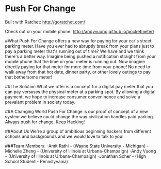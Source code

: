 Push For Change
===========

Built with Ratchet: http://goratchet.com/

Check out on your mobile phone: http://andyvuong.github.io/pocketmeter/

#What
Push For Change offers a new way for paying for your car's street parking meter. Have you ever had to abruptly break from your plans just to pay a parking meter that's running out of time? We have and we think there's a better way. Imagine being pushed a notification straight from your mobile phone that the time on your meter is running out. Now imagine directly paying for that meter for more time from your phone! No need to walk away from that hot date, dinner party, or other lovely outings to pay that bothersome meter!

##The Solution
What we offer is a concept for a digital pay meter that you can pay versuses the physical meter at a parking spot. By allowing a digital payment, we hope to increase consumer conveninence and solve a prevalant problem in society today.


##A Changing World
Push For Change is our proof of concept of a new system we believe could change the way civilization handles paid parking. Always push for change. Keep Hacking!

##About Us
We're a group of ambitious beginning hackers from different schools and backgrounds and we would love to talk to you!

###Team Members:
-Amit Rathi - (Wayne State University - Michigan)
-Michelle Zheng - (University of Illinois at Urbana-Champaign)
-Andy Vuong - (University of Illinois at Urbana-Champaign)
-Jonathan Scher - (High School Student - Pennslyvania)
